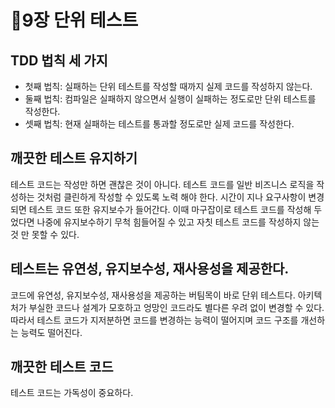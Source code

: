 # 📝9장 단위 테스트

## TDD 법칙 세 가지

- 첫째 법칙: 실패하는 단위 테스트를 작성할 때까지 실제 코드를 작성하지 않는다.
- 둘째 법칙: 컴파일은 실패하지 않으면서 실행이 실패하는 정도로만 단위 테스트를 작성한다.
- 셋째 법칙: 현재 실패하는 테스트를 통과할 정도로만 실제 코드를 작성한다.

## 깨끗한 테스트 유지하기

테스트 코드는 작성만 하면 괜찮은 것이 아니다. 테스트 코드를 일반 비즈니스 로직을 작성하는 것처럼 클린하게 작성할 수 있도록 노력 해야 한다. 시간이 지나 요구사항이 변경되면 테스트 코드 또한 유지보수가 들어간다. 이때 마구잡이로 테스트 코드를 작성해 두었다면 나중에 유지보수하기 무척 힘들어질 수 있고 자칫 테스트 코드를 작성하지 않는 것 만 못할 수 있다.

## 테스트는 유연성, 유지보수성, 재사용성을 제공한다.

코드에 유연성, 유지보수성, 재사용성을 제공하는 버팀목이 바로 단위 테스트다. 아키텍처가 부실한 코드나 설계가 모호하고 엉망인 코드라도 별다른 우려 없이 변경할 수 있다. 따라서 테스트 코드가 지저분하면 코드를 변경하는 능력이 떨어지며 코드 구조를 개선하는 능력도 떨어진다.

## 깨끗한 테스트 코드

테스트 코드는 가독성이 중요하다.